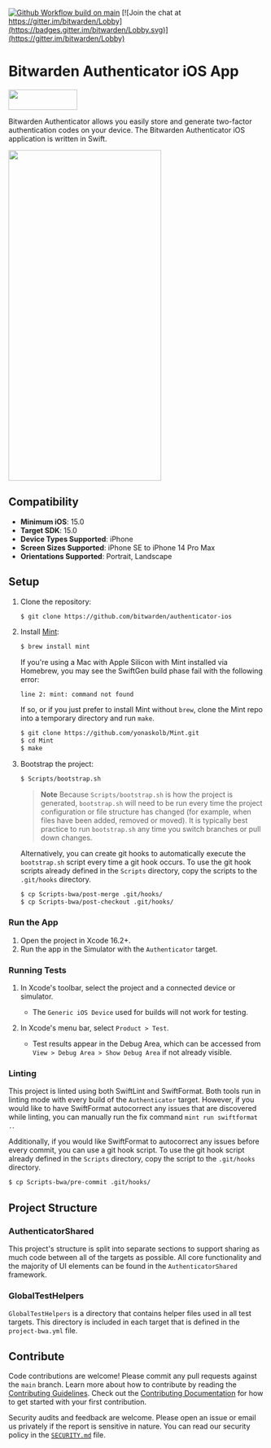 [![Github Workflow build on main](https://github.com/bitwarden/authenticator-ios/actions/workflows/build.yml/badge.svg?branch=main)](https://github.com/bitwarden/authenticator-ios/actions/workflows/build.yml?query=branch:main)
[![Join the chat at https://gitter.im/bitwarden/Lobby](https://badges.gitter.im/bitwarden/Lobby.svg)](https://gitter.im/bitwarden/Lobby)

# Bitwarden Authenticator iOS App

<a href="https://apps.apple.com/app/bitwarden-authenticator/id6497335175" target="_blank"><img src="https://imgur.com/GdGqPMY.png" width="135" height="40"></a>

Bitwarden Authenticator allows you easily store and generate two-factor authentication codes on your device. The Bitwarden Authenticator iOS application is written in Swift.

<img src="https://raw.githubusercontent.com/bitwarden/brand/master/screenshots/authenticator-ios-codes.png" alt="" width="300" height="650" />

## Compatibility

- **Minimum iOS**: 15.0
- **Target SDK**: 15.0
- **Device Types Supported**: iPhone
- **Screen Sizes Supported**: iPhone SE to iPhone 14 Pro Max
- **Orientations Supported**: Portrait, Landscape

## Setup

1. Clone the repository:

    ```sh
    $ git clone https://github.com/bitwarden/authenticator-ios
    ```

2. Install [Mint](https://github.com/yonaskolb/mint):

    ```sh
    $ brew install mint
    ```

    If you're using a Mac with Apple Silicon with Mint installed via Homebrew, you may see the SwiftGen build phase fail with the following error:

    `line 2: mint: command not found`

    If so, or if you just prefer to install Mint without `brew`, clone the Mint repo into a temporary directory and run `make`.

    ```sh
    $ git clone https://github.com/yonaskolb/Mint.git
    $ cd Mint
    $ make
    ```

3. Bootstrap the project:

    ```sh
    $ Scripts/bootstrap.sh
    ```

    > **Note**
    > Because `Scripts/bootstrap.sh` is how the project is generated, `bootstrap.sh` will need to be run every time the project configuration or file structure has changed (for example, when files have been added, removed or moved). It is typically best practice to run `bootstrap.sh` any time you switch branches or pull down changes.

    Alternatively, you can create git hooks to automatically execute the `bootstrap.sh` script every time a git hook occurs. To use the git hook scripts already defined in the `Scripts` directory, copy the scripts to the `.git/hooks` directory.

    ```sh
    $ cp Scripts-bwa/post-merge .git/hooks/
    $ cp Scripts-bwa/post-checkout .git/hooks/
    ```

### Run the App

1. Open the project in Xcode 16.2+.
2. Run the app in the Simulator with the `Authenticator` target.

### Running Tests

1. In Xcode's toolbar, select the project and a connected device or simulator.
   - The `Generic iOS Device` used for builds will not work for testing.

2. In Xcode's menu bar, select `Product > Test`.
   - Test results appear in the Debug Area, which can be accessed from `View > Debug Area > Show Debug Area` if not already visible.

### Linting

This project is linted using both SwiftLint and SwiftFormat. Both tools run in linting mode with every build of the `Authenticator` target. However, if you would like to have SwiftFormat autocorrect any issues that are discovered while linting, you can manually run the fix command `mint run swiftformat .`.

Additionally, if you would like SwiftFormat to autocorrect any issues before every commit, you can use a git hook script. To use the git hook script already defined in the `Scripts` directory, copy the script to the `.git/hooks` directory.

```sh
$ cp Scripts-bwa/pre-commit .git/hooks/
```

## Project Structure

### AuthenticatorShared

This project's structure is split into separate sections to support sharing as much code between all of the targets as possible. All core functionality and the majority of UI elements can be found in the `AuthenticatorShared` framework.

### GlobalTestHelpers

`GlobalTestHelpers` is a directory that contains helper files used in all test targets. This directory is included in each target that is defined in the `project-bwa.yml` file.

## Contribute

Code contributions are welcome! Please commit any pull requests against the `main` branch. Learn more about how to contribute by reading the [Contributing Guidelines](https://contributing.bitwarden.com/contributing/). Check out the [Contributing Documentation](https://contributing.bitwarden.com/) for how to get started with your first contribution.

Security audits and feedback are welcome. Please open an issue or email us privately if the report is sensitive in nature. You can read our security policy in the [`SECURITY.md`](SECURITY.md) file.
